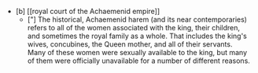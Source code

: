 - [b] [[royal court of the Achaemenid empire]]
	* ["] The historical, Achaemenid harem (and its near contemporaries) refers to all of the women associated with the king, their children, and sometimes the royal family as a whole. That includes the king's wives, concubines, the Queen mother, and all of their servants. Many of these women were sexually available to the king, but many of them were officially unavailable for a number of different reasons.